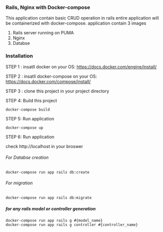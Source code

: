 ### Rails, Nginx with Docker-compose

This application contain basic CRUD operation in rails entire application
will be containerized with docker-compose. application contain 3 images
1. Rails server running on PUMA
2. Nginx
3. Databse


### Installation

STEP 1 : insatll docker on your OS:
https://docs.docker.com/engine/install/

STEP 2 : insatll docker-compose on your OS:
https://docs.docker.com/compose/install/

STEP 3 : clone this project in your project directory

STEP 4: Build this project
```
docker-compose build
```
STEP 5: Run application
```
docker-compose up
```
STEP 6: Run application

check http://localhost in your broswer

###### For Databse creation
```
docker-compose run app rails db:create
```
###### For migration
```
docker-compose run app rails db:migrate
```

##### for any rails model or controller generation
```
docker-compose run app rails g #{model_name}
docker-compose run app rails g controller #{controller_name}
```










